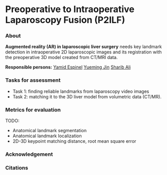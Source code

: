 # Preoperative to Intraoperative Laparoscopy Fusion (P2ILF)

### About
**Augmented reality (AR) in laparoscopic liver surgery** needs key landmark detection in intraoperative 2D laparoscopic images and its registration with the preoperative 3D model created from CT/MRI data. 

**Responsible persons:**
[Yamid Espinel](yamid.espinel@gmail.com)
[Yueming Jin](ymjin5341@gmail.com)
[Sharib Ali](ali.sharib2002@gmail.com)

### Tasks for assessment

- Task 1: finding reliable landmarks from laparoscopy video images
- Task 2: matching it to the 3D liver model from volumetric data (CT/MR).

### Metrics for evaluation

TODO:
- Anatomical landmark segmentation
- Anatomical landmark localization 
- 2D-3D keypoint matching distance, root mean square error

### Acknowledgement


### Citations

